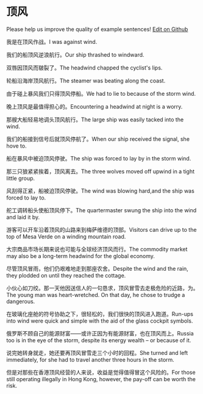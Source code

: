 # 顶风

Please help us improve the quality of example sentences! [Edit on Github](https://github.com/jiyushe/jiyu-example-sentence-source/blob/main/chinese/dingfeng_1.md)

<p><span class="chinese">我是在顶风作战。</span><span class="english">I was against wind.</span></p>

<p><span class="chinese">我们的船顶风逆浪航行。</span><span class="english">Our ship thrashed to windward.</span></p>

<p><span class="chinese">双唇因顶风而皲裂了。</span><span class="english">The headwind chapped the cyclist's lips.</span></p>

<p><span class="chinese">轮船沿海岸顶风航行。</span><span class="english">The steamer was beating along the coast.</span></p>

<p><span class="chinese">由于碰上暴风我们只得顶风停船。</span><span class="english">We had to lie to because of the storm wind.</span></p>

<p><span class="chinese">晚上顶风是最值得担心的。</span><span class="english">Encountering a headwind at night is a worry.</span></p>

<p><span class="chinese">那艘大船轻易地调头顶风航行。</span><span class="english">The large ship was easily tacked into the wind.</span></p>

<p><span class="chinese">我们的船接到信号后就顶风停航了。</span><span class="english">When our ship received the signal, she hove to.</span></p>

<p><span class="chinese">船在暴风中被迫顶风停驶。</span><span class="english">The ship was forced to lay by in the storm wind.</span></p>

<p><span class="chinese">那三只狼紧紧挨着，顶风离去。</span><span class="english">The three wolves moved off upwind in a tight little group.</span></p>

<p><span class="chinese">风刮得正紧，船被迫顶风停驶。</span><span class="english">The wind was blowing hard,and the ship was forced to lay to.</span></p>

<p><span class="chinese">舵工调转船头使船顶风停下。</span><span class="english">The quartermaster swung the ship into the wind and laid it by.</span></p>

<p><span class="chinese">游客可以开车沿着顶风的山路来到梅萨维德的顶部。</span><span class="english">Visitors can drive up to the top of Mesa Verde on a winding mountain road.</span></p>

<p><span class="chinese">大宗商品市场长期来说也可能与全球经济顶风而行。</span><span class="english">The commodity market may also be a long-term headwind for the global economy.</span></p>

<p><span class="chinese">尽管顶风冒雨，他们仍艰难地走到那座农舍。</span><span class="english">Despite the wind and the rain, they plodded on until they reached the cottage.</span></p>

<p><span class="chinese">小伙心如刀绞。那一天他因送信人的一句恳求，顶风冒雪去走极危险的近路，为。</span><span class="english">The young man was heart-wretched. On that day, he chose to trudge a dangerous.</span></p>

<p><span class="chinese">在玻璃化座舱的符号协助之下，很轻松的，我们很快的顶风进入跑道。</span><span class="english">Run-ups into wind were quick and simple with the aid of the glass cockpit symbols.</span></p>

<p><span class="chinese">俄罗斯不顾自己的能源财富——或许正因为有能源财富，也在顶风而上。</span><span class="english">Russia too is in the eye of the storm, despite its energy wealth – or because of it.</span></p>

<p><span class="chinese">说完她转身就走，她还要再顶风冒雪走三个小时的回程。</span><span class="english">She turned and left immediately, for she had to travel another three hours in the storm.</span></p>

<p><span class="chinese">但是对那些在香港顶风经营的人来说，收益是觉得值得冒这个风险的。</span><span class="english">For those still operating illegally in Hong Kong, however, the pay-off can be worth the risk.</span></p>

